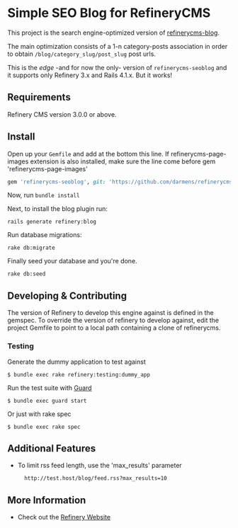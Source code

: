 # Simple SEO Blog for RefineryCMS

This project is the search engine-optimized version of [refinerycms-blog](https://github.com/refinery/refinerycms-blog). 

The main optimization consists of a 1-n category-posts association in order to obtain `/blog/category_slug/post_slug` post urls.

This is the *edge* -and for now the only- version of `refinerycms-seoblog` and it supports only Refinery 3.x and Rails 4.1.x. But it works!

<!-- Options:

* [ShareThis.com](http://sharethis.com) support on posts. To enable, set your key in Refinery's settings area. -->

## Requirements

Refinery CMS version 3.0.0 or above.

## Install

Open up your ``Gemfile`` and add at the bottom this line. If refinerycms-page-images extension is also installed, make sure the line come before gem 'refinerycms-page-images'

```ruby
gem 'refinerycms-seoblog', git: 'https://github.com/darmens/refinerycms-seoblog', branch: 'master'
```

Now, run ``bundle install``

Next, to install the blog plugin run:

    rails generate refinery:blog

Run database migrations:

    rake db:migrate

Finally seed your database and you're done.

    rake db:seed

## Developing & Contributing

The version of Refinery to develop this engine against is defined in the gemspec. To override the version of refinery to develop against, edit the project Gemfile to point to a local path containing a clone of refinerycms.

### Testing

Generate the dummy application to test against

    $ bundle exec rake refinery:testing:dummy_app

Run the test suite with [Guard](https://github.com/guard/guard)

    $ bundle exec guard start

Or just with rake spec

    $ bundle exec rake spec

## Additional Features
* To limit rss feed length, use the 'max_results' parameter

        http://test.host/blog/feed.rss?max_results=10

## More Information
* Check out the [Refinery Website](http://refinerycms.com/)

